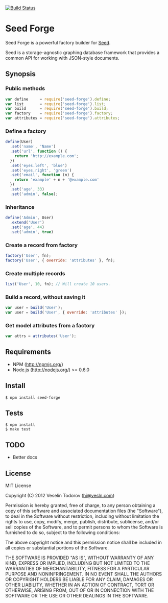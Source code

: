 [![Build Status](https://secure.travis-ci.org/vesln/seed-forge.png)](http://travis-ci.org/vesln/seed-forge)

# Seed Forge

Seed Forge is a powerful factory builder for [Seed](https://github.com/qualiancy/seed).

Seed is a storage-agnostic graphing database framework that provides a common API for working
with JSON-style documents.

## Synopsis

### Public methods

```js
var define     = require('seed-forge').define;
var list       = require('seed-forge').list;
var build      = require('seed-forge').build;
var factory    = require('seed-forge').factory;
var attributes = require('seed-forge').attributes;
```

### Define a factory

```js
define(User)
  .set('name', 'Name')
  .set('url', function () {
    return 'http://example.com';
  })
  .set('eyes.left', 'blue')
  .set('eyes.right', 'green')
  .set('email', function (n) {
    return 'example' + n + '@example.com'
  })
  .set('age', 33)
  .set('admin', false);
```

### Inheritance

```js
define('Admin', User)
  .extend('User')
  .set('age', 44)
  .set('admin', true)
```

### Create a record from factory

```js
factory('User', fn);
factory('User', { override: 'attributes' }, fn);
```

### Create multiple records

```js
list('User', 10, fn); // Will create 10 users.
```

### Build a record, without saving it

```js
var user = build('User');
var user = build('User', { override: 'attributes' });
```

### Get model attributes from a factory

```js
var attrs = attributes('User');
```

## Requirements

- NPM (http://npmjs.org/)
- Node.js (http://nodejs.org/) >= 0.6.0

## Install

```
$ npm install seed-forge
```

## Tests

```
$ npm install
$ make test
```

## TODO

- Better docs

## License

MIT License

Copyright (C) 2012 Veselin Todorov (hi@vesln.com)

Permission is hereby granted, free of charge, to any person obtaining a copy of
this software and associated documentation files (the "Software"), to deal in
the Software without restriction, including without limitation the rights to
use, copy, modify, merge, publish, distribute, sublicense, and/or sell copies
of the Software, and to permit persons to whom the Software is furnished to do
so, subject to the following conditions:

The above copyright notice and this permission notice shall be included in all
copies or substantial portions of the Software.

THE SOFTWARE IS PROVIDED "AS IS", WITHOUT WARRANTY OF ANY KIND, EXPRESS OR
IMPLIED, INCLUDING BUT NOT LIMITED TO THE WARRANTIES OF MERCHANTABILITY,
FITNESS FOR A PARTICULAR PURPOSE AND NONINFRINGEMENT. IN NO EVENT SHALL THE
AUTHORS OR COPYRIGHT HOLDERS BE LIABLE FOR ANY CLAIM, DAMAGES OR OTHER
LIABILITY, WHETHER IN AN ACTION OF CONTRACT, TORT OR OTHERWISE, ARISING FROM,
OUT OF OR IN CONNECTION WITH THE SOFTWARE OR THE USE OR OTHER DEALINGS IN THE
SOFTWARE.
